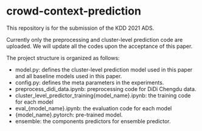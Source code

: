 # crowd-context-prediction

This repository is for the submission of the KDD 2021 ADS.

Currently only the preprocessing and cluster-level prediction code are uploaded. We will update all the codes upon the acceptance of this paper.

The project structure is organized as follows:

- model.py: defines the cluster-level prediction model used in this paper and all baseline models used in this paper.
- config.py: defines the meta parameters in the experiments.
- preprocess_didi_data.ipynb: preprocessing code for DiDi Chengdu data.
- cluster_level_predictor_training{model_name}.ipynb: the training code for each model
- eval_{model_name}.ipynb: the evaluation code for each model
- {model_name}.pytorch: pre-trained model.
- ensemble: the components predictors for ensemble predictor.
